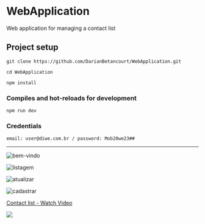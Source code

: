 # WebApplication

Web application for managing a contact list

## Project setup
```
git clone https://github.com/DarianBetancourt/WebApplication.git
```
```
cd WebApplication
```
```
npm install
```
### Compiles and hot-reloads for development
```
npm run dev
```
### Credentials
```
email: user@diwe.com.br / password: Mob20we23## 
```
***

![bem-vindo](https://user-images.githubusercontent.com/86523981/172116676-3a207b6e-7e70-408d-aa08-c7704959543e.png)

![listagem](https://user-images.githubusercontent.com/86523981/172117263-237ec29f-8198-41dd-82a5-a87c0d6fd995.png)

![atualizar](https://user-images.githubusercontent.com/86523981/172117639-85856156-882a-4cb3-9fee-032ab59336f5.png)

![cadastrar](https://user-images.githubusercontent.com/86523981/172117607-6b68e131-934b-4e31-a6c9-879add85a735.png)

<a href="https://www.loom.com/share/3f05f9f724154b1e898250e782e70917">
    <p>Contact list - Watch Video</p>
    <img style="max-width:300px;" src="https://cdn.loom.com/sessions/thumbnails/3f05f9f724154b1e898250e782e70917-with-play.gif">
</a>


